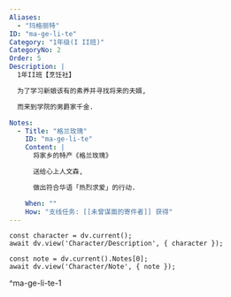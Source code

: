 ```yaml
---
Aliases:
  - "玛格丽特"
ID: "ma-ge-li-te"
Category: "1年级(I II班)"
CategoryNo: 2
Order: 5
Description: |
  1年II班【烹饪社】

  为了学习新娘该有的素养并寻找将来的夫婿,

  而来到学院的男爵家千金.

Notes:
  - Title: "格兰玫瑰"
    ID: "ma-ge-li-te"
    Content: |
      将家乡的特产《格兰玫瑰》

      送给心上人文森,

      做出符合华语「热烈求爱」的行动.

    When: ""
    How: "支线任务: [[未曾谋面的寄件者]] 获得"
---
```

```dataviewjs
const character = dv.current();
await dv.view('Character/Description', { character });
```

```dataviewjs
const note = dv.current().Notes[0];
await dv.view('Character/Note', { note });
```
^ma-ge-li-te-1